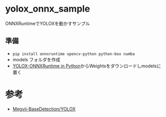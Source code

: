 # yolox_onnx_sample
ONNXRuntimeでYOLOXを動かすサンプル

## 準備
- `pip install onnxruntime opencv-python python-box numba`
- models フォルダを作成
- [YOLOX-ONNXRuntime in Python](https://yolox.readthedocs.io/en/latest/demo/onnx_readme.html)からWeightsをダウンロードしmodelsに置く

# 参考
- [Megvii-BaseDetection/YOLOX](https://github.com/Megvii-BaseDetection/YOLOX)
